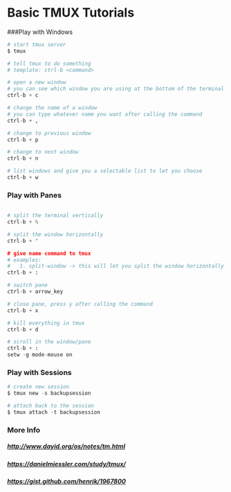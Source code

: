 Basic TMUX Tutorials
=======================
###Play with Windows
```python
# start tmux server
$ tmux

# tell tmux to do something
# template: ctrl-b <command>

# open a new window
# you can see which window you are using at the bottom of the terminal
ctrl-b + c

# change the name of a window
# you can type whatever name you want after calling the command
ctrl-b + ,

# change to previous window
ctrl-b + p

# change to next window
ctrl-b + n

# list windows and give you a selectable list to let you choose
ctrl-b + w

```
### Play with Panes
```python

# split the terminal vertically
ctrl-b + %

# split the window horizontally
ctrl-b + "

# give name command to tmux
# examples:
#   1. split-window -> this will let you split the window horizontally
ctrl-b + :

# switch pane
ctrl-b + arrow_key

# close pane, press y after calling the command
ctrl-b + x

# kill everything in tmux
ctrl-b + d

# scroll in the window/pane
ctrl-b + :
setw -g mode-mouse on
```

### Play with Sessions
```python
# create new session
$ tmux new -s backupsession

# attach back to the session
$ tmux attach -t backupsession
```
### More Info
##### http://www.dayid.org/os/notes/tm.html
##### https://danielmiessler.com/study/tmux/
##### https://gist.github.com/henrik/1967800
